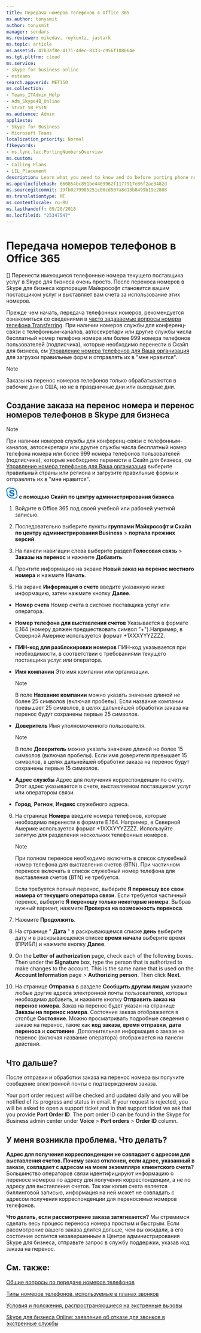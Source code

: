 ```yaml
---
title: Передача номеров телефонов в Office 365
ms.author: tonysmit
author: tonysmit
manager: serdars
ms.reviewer: mikedav, roykuntz, jastark
ms.topic: article
ms.assetid: 47b3af8e-4171-4dec-8333-c956f108664e
ms.tgt.pltfrm: cloud
ms.service:
- skype-for-business-online
- msteams
search.appverid: MET150
ms.collection:
- Teams_ITAdmin_Help
- Adm_Skype4B_Online
- Strat_SB_PSTN
ms.audience: Admin
appliesto:
- Skype for Business
- Microsoft Teams
localization_priority: Normal
f1keywords:
- ms.lync.lac.PortingNumbersOverview
ms.custom:
- Calling Plans
- LIL_Placement
description: Learn what you need to know and do before porting phone numbers to Skype for Business, and how to create a port order to transfer them.
ms.openlocfilehash: 660854bc851be4409962f1177917e86f2ae3482d
ms.sourcegitcommit: 19fb0279985251c00cd507a8d13b8499b19e2808
ms.translationtype: MT
ms.contentlocale: ru-RU
ms.lasthandoff: 09/28/2018
ms.locfileid: "25347547"
---
```

# <a name="transfer-phone-numbers-to-office-365"></a>Передача номеров телефонов в Office 365

[] Перенести имеющиеся телефонные номера текущего поставщика услуг в Skype для бизнеса очень просто. После переноса номеров в Skype для бизнеса корпорация Майкрософт становится вашим поставщиком услуг и выставляет вам счета за использование этих номеров.
  
Прежде чем начать, передача телефонных номеров, рекомендуется ознакомиться со сведениями в [часто задаваемые вопросы номера телефона Transferring](transferring-phone-numbers-common-questions.md). При наличии номеров службы для конференц-связи с телефонным-каналов, автосекретари или другие службы числа бесплатный номер телефона номера или более 999 номера телефонов пользователей (подписчика), которые необходимо перенести в Скайп для бизнеса, см [Управление номера телефонов для Ваша организация](manage-phone-numbers-for-your-organization/manage-phone-numbers-for-your-organization.md) для загрузки правильные форм и отправлять их в "мне нравится".

  > [!NOTE]
  > Заказы на перенос номеров телефонов только обрабатываются в рабочие дни в США, но не в праздничные дни или выходные дни. 
  
## <a name="how-to-create-a-port-order-and-transfer-your-phone-numbers-to-skype-for-business"></a>Создание заказа на перенос номера и перенос номеров телефонов в Skype для бизнеса
<a name="bk_LNPcountries_1"> </a>

  > [!NOTE]
  > При наличии номеров службы для конференц-связи с телефонным-каналов, автосекретари или другие службы числа бесплатный номер телефона номера или более 999 номера телефонов пользователей (подписчика), которые необходимо перенести в Скайп для бизнеса, см [Управление номера телефонов для Ваша организация](manage-phone-numbers-for-your-organization/manage-phone-numbers-for-your-organization.md) выберите правильный страны или региона и загрузите правильные формы и отправлять их в "мне нравится".
 
![sfb логотип 30x30.png](media/sfb-logo-30x30.png) **с помощью Скайп по центру администрирования бизнеса**

 
1. Войдите в Office 365 под своей учебной или рабочей учетной записью.
    
2. Последовательно выберите пункты **группами Майкрософт и Скайп по центру администрирования Business** > **портала прежних версий**.
    
3. На панели навигации слева выберите раздел **Голосовая связь** > **Заказы на перенос** и нажмите **Добавить**.
    
4. Прочтите информацию на экране **Новый заказ на перенос местного номера** и нажмите **Начать**.
    
5. На экране **Информация о счете** введите указанную ниже информацию, затем нажмите кнопку **Далее**.
    
  - **Номер счета** Номер счета в системе поставщика услуг или оператора.
    
  - **Номер телефона для выставления счетов** Указывается в формате E.164 (номеру должен предшествовать символ "+").Например, в Северной Америке используется формат +1XXXYYYZZZZ.
    
  - **ПИН-код для разблокировки номеров** ПИН-код указывается при необходимости, в соответствии с требованиями текущего поставщика услуг или оператора.
    
  - **Имя компании** Это имя компании или организации.
    
    > [!NOTE]
    > В поле **Название компании** можно указать значение длиной не более 25 символов (включая пробелы). Если название компании превышает 25 символов, в целях дальнейшей обработки заказа на перенос будут сохранены первые 25 символов.
  
  - **Доверитель** Имя уполномоченного пользователя.
    
    > [!NOTE]
    > В поле **Доверитель** можно указать значение длиной не более 15 символов (включая пробелы). Если имя доверителя превышает 15 символов, в целях дальнейшей обработки заказа на перенос будут сохранены первые 15 символов.
  
  - **Адрес службы** Адрес для получения корреспонденции по счету. Этот адрес указывается в счете, выставляемом поставщиком услуг или оператором связи.
    
  - **Город**, **Регион**, **Индекс** служебного адреса.
    
6. На странице **Номера** введите номера телефонов, которые необходимо перенести в формате E.164. Например, в Северной Америке используется формат +1XXXYYYZZZZ. Используйте запятую для разделения нескольких телефонных номеров.
    
    > [!NOTE]
    > При полном переносе необходимо включить в список служебный номер телефона для выставления счетов (BTN). При частичном переносе включать в список служебный номер телефона для выставления счетов (BTN) не требуется. 
  
    Если требуется полный перенос, выберите **Я переношу все свои номера от текущего оператора связи**. Если требуется частичный перенос, выберите **Я переношу только некоторые номера**. Выбрав нужный вариант, нажмите **Проверка на возможность переноса**.
    
7. Нажмите **Продолжить**.
    
8. На странице " **Дата** " в раскрывающемся списке **день** выберите дату и в раскрывающемся списке **время начала** выберите время (ПРИБЛ) и нажмите кнопку **Далее**.
    
9. On the **Letter of authorization** page, check each of the following boxes. Then under the **Signature** box, type the person that is authorized to make changes to the account. This is the same name that is used on the **Account Information** page > **Authorizing person**. Then click **Next**.
    
10. На странице **Отправка** в разделе **Сообщить другим лицам** укажите любые другие адреса электронной почты пользователей, которых необходимо добавить, и нажмите кнопку **Отправить заказ на перенос номера**. Заказ на перенос будет указан на странице **Заказы на перенос номера**. Состояние заказа отображается в столбце **Состояние**. Можно просматривать подробные сведения о заказе на перенос, такие как **код заказа**, **время отправки**, **дата переноса** и **состояние**. Дополнительная информация о заказе на перенос (включая название оператора) отображается на панели действий.
    
## <a name="what-happens-next"></a>Что дальше?
<a name="bk_LNPcountries_1"> </a>

После отправки и обработки заказа на перенос номера вы получите сообщение электронной почты с подтверждением заказа. 
  
Your port order request will be checked and updated daily and you will be notified of its progress and status in email. If your request is rejected, you will be asked to open a support ticket and in that support ticket we ask that you provide **Port Order ID**. The port order ID can be found in the Skype for Business admin center under **Voice** > **Port orders** > **Order ID** column.
  
## <a name="what-if-i-have-problems"></a>У меня возникла проблема. Что делать?
<a name="bk_LNPcountries_1"> </a>

 **Адрес для получения корреспонденции не совпадает с адресом для выставления счетов. Почему заказ отклонен, если адрес, указанный в заказе, совпадает с адресом на моем экземпляре клиентского счета?** Большинство операторов связи идентифицируют информацию о переносе номеров по адресу для получения корреспонденции, а не по адресу для выставления счетов. Так как копия счета является биллинговой записью, информация на ней может не совпадать с адресом получения корреспонденции для переносимых номеров телефонов.
  
 **Что делать, если рассмотрение заказа затягивается?** Мы стремимся сделать весь процесс переноса номера простым и быстрым. Если рассмотрение вашего заказа длится дольше, чем вы ожидали, а его состояние остается незавершенным в Центре администрирования Skype для бизнеса, отправьте запрос в службу поддержки, указав код заказа на перенос.

   
## <a name="related-topics"></a>См. также:
[Общие вопросы по передаче номеров телефонов](transferring-phone-numbers-common-questions.md)

[Типы номеров телефонов, используемые в планах звонков](different-kinds-of-phone-numbers-used-for-calling-plans.md)

[Условия и положения, распространяющиеся на экстренные вызовы](emergency-calling-terms-and-conditions.md)

[Skype для бизнеса Online: заявление об отказе для звонков в экстренные службы](https://github.com/MicrosoftDocs/OfficeDocs-SkypeForBusiness/blob/live/Teams/downloads/emergency-calling/emergency-calling-label-(en-us)-(v.1.0).zip?raw=true)

  
 